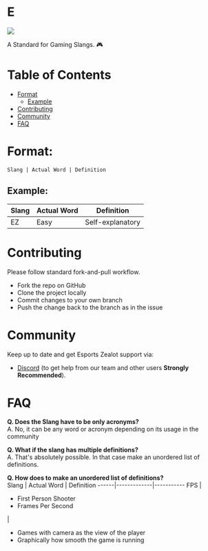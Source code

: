 # E

<p>
<img src="https://img.shields.io/badge/hacktoberfest-2020-ff69b4">
</p>

A Standard for Gaming Slangs. :video_game:

# Table of Contents

- [Format](#format)
  - [Example](#example)
- [Contributing](#contributing)
- [Community](#community)
- [FAQ](#faq)

# Format:

```
Slang | Actual Word | Definition
```

## Example:

Slang | Actual Word | Definition
------|-------------|-----------
EZ | Easy | Self-explanatory


# Contributing

Please follow standard fork-and-pull workflow.
- Fork the repo on GitHub
- Clone the project locally
- Commit changes to your own branch
- Push the change back to the branch as in the issue

# Community

Keep up to date and get Esports Zealot support via:<br>
- [Discord](https://discord.gg/42pvfZ2) (to get help from our team and other users **Strongly Recommended**).

# FAQ

**Q. Does the Slang have to be only acronyms?<br>**
A. No, it can be any word or acronym depending on its usage in the community

**Q. What if the slang has multiple definitions?<br>**
A. That's absolutely possible. In that case make an unordered list of definitions.

**Q. How does to make an unordered list of definitions?<br>**
Slang | Actual Word | Definition
------|-------------|-----------
FPS | <ul><li>First Person Shooter</li><li>Frames Per Second</li></ul> | <ul><li>Games with camera as the view of the player</li><li>Graphically how smooth the game is running</li></ul>
